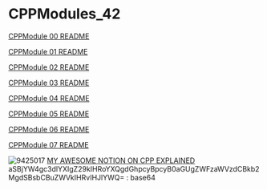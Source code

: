 # CPPModules_42
[CPPModule 00 README](https://github.com/OMVR-49/CPPModules_42/blob/main/Cpp00/Readme.md)

[CPPModule 01 README]()

[CPPModule 02 README]()

[CPPModule 03 README]()

[CPPModule 04 README]()

[CPPModule 05 README]()

[CPPModule 06 README]()

[CPPModule 07 README]()

![9425017](https://github.com/OMVR-49/CPPModules_42/assets/111209064/cb2c4c71-4ddc-4e86-b786-ec534b1461b0)
[MY AWESOME NOTION ON CPP EXPLAINED](https://www.notion.so/CPP-Modules-1337-0915128b4ffe4597a16ecd5d72919486)
aSBjYW4gc3dlYXIgZ29kIHRoYXQgdGhpcyBpcyB0aGUgZWFzaWVzdCBkb2MgdSBsbCBuZWVkIHRvIHJlYWQ= : base64
